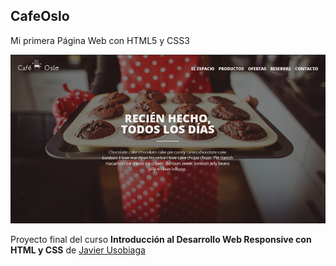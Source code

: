 ## CafeOslo
Mi primera Página Web con HTML5 y CSS3

![Preview de mi pagina web](https://github.com/zafraedu/CafeOslo/blob/main/PNGs/preview.png)

Proyecto final del curso **Introducción al Desarrollo Web Responsive con HTML y CSS** de [Javier Usobiaga](https://www.domestika.org/es/courses/74-introduccion-al-desarrollo-web-responsive-con-html-y-css)
